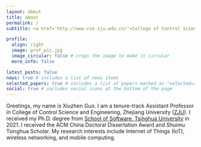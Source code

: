 ```yaml
---
layout: about
title: about
permalink: /
subtitle: <a href='http://www.cse.zju.edu.cn/'>College of Control Science and Engineering</a>, <a href='https://www.zju.edu.cn/'> Zhejiang University</a>

profile:
  align: right
  image: prof_pic.jpg
  image_circular: false # crops the image to make it circular
  more_info: false

latest_posts: false
news: true # includes a list of news items
selected_papers: true # includes a list of papers marked as "selected={true}"
social: true # includes social icons at the bottom of the page
---
```

Greetings, my name is Xiuzhen Guo. I am a tenure-track Assistant Professor in College of Control Science and Engineering, Zhejiang University ([ZJU](https://www.zju.edu.cn/)). I received my Ph.D. degree from [School of Software, Tsinghua University](https://www.thss.tsinghua.edu.cn/) in 2021. I received the ACM China Doctoral Dissertation Award and Shuimu Tsinghua Scholar.  My research interests include Internet of Things (IoT), wireless networking, and mobile computing.

